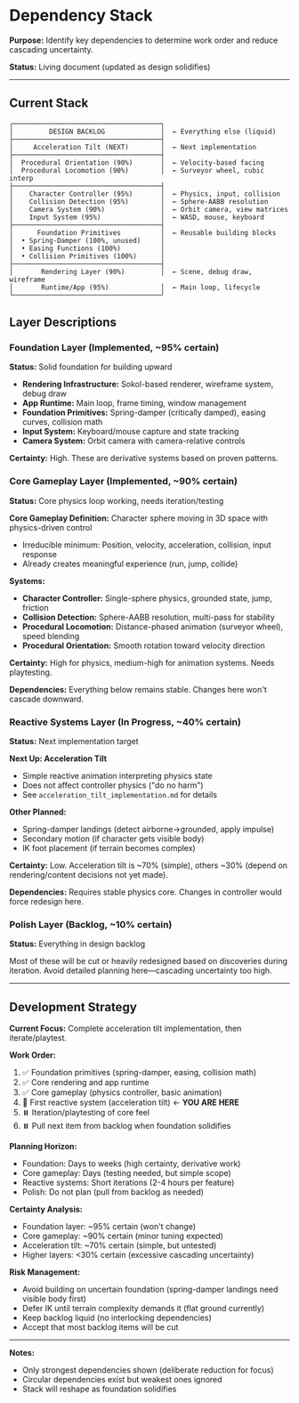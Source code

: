 # Dependency Stack

**Purpose:** Identify key dependencies to determine work order and reduce cascading uncertainty.

**Status:** Living document (updated as design solidifies)

---

## Current Stack

```
┌─────────────────────────────────────┐
│         DESIGN BACKLOG              │  ← Everything else (liquid)
├─────────────────────────────────────┤
│     Acceleration Tilt (NEXT)        │  ← Next implementation
├─────────────────────────────────────┤
│  Procedural Orientation (90%)       │  ← Velocity-based facing
│  Procedural Locomotion (90%)        │  ← Surveyor wheel, cubic interp
├─────────────────────────────────────┤
│    Character Controller (95%)       │  ← Physics, input, collision
│    Collision Detection (95%)        │  ← Sphere-AABB resolution
│    Camera System (90%)              │  ← Orbit camera, view matrices
│    Input System (95%)               │  ← WASD, mouse, keyboard
├─────────────────────────────────────┤
│      Foundation Primitives          │  ← Reusable building blocks
│  • Spring-Damper (100%, unused)     │
│  • Easing Functions (100%)          │
│  • Collision Primitives (100%)      │
├─────────────────────────────────────┤
│       Rendering Layer (90%)         │  ← Scene, debug draw, wireframe
│       Runtime/App (95%)             │  ← Main loop, lifecycle
└─────────────────────────────────────┘
```

## Layer Descriptions

### Foundation Layer (Implemented, ~95% certain)

**Status:** Solid foundation for building upward

- **Rendering Infrastructure:** Sokol-based renderer, wireframe system, debug draw
- **App Runtime:** Main loop, frame timing, window management
- **Foundation Primitives:** Spring-damper (critically damped), easing curves, collision math
- **Input System:** Keyboard/mouse capture and state tracking
- **Camera System:** Orbit camera with camera-relative controls

**Certainty:** High. These are derivative systems based on proven patterns.

### Core Gameplay Layer (Implemented, ~90% certain)

**Status:** Core physics loop working, needs iteration/testing

**Core Gameplay Definition:** Character sphere moving in 3D space with physics-driven control
- Irreducible minimum: Position, velocity, acceleration, collision, input response
- Already creates meaningful experience (run, jump, collide)

**Systems:**
- **Character Controller:** Single-sphere physics, grounded state, jump, friction
- **Collision Detection:** Sphere-AABB resolution, multi-pass for stability
- **Procedural Locomotion:** Distance-phased animation (surveyor wheel), speed blending
- **Procedural Orientation:** Smooth rotation toward velocity direction

**Certainty:** High for physics, medium-high for animation systems. Needs playtesting.

**Dependencies:** Everything below remains stable. Changes here won't cascade downward.

### Reactive Systems Layer (In Progress, ~40% certain)

**Status:** Next implementation target

**Next Up: Acceleration Tilt**
- Simple reactive animation interpreting physics state
- Does not affect controller physics ("do no harm")
- See `acceleration_tilt_implementation.md` for details

**Other Planned:**
- Spring-damper landings (detect airborne→grounded, apply impulse)
- Secondary motion (if character gets visible body)
- IK foot placement (if terrain becomes complex)

**Certainty:** Low. Acceleration tilt is ~70% (simple), others ~30% (depend on rendering/content decisions not yet made).

**Dependencies:** Requires stable physics core. Changes in controller would force redesign here.

### Polish Layer (Backlog, ~10% certain)

**Status:** Everything in design backlog

Most of these will be cut or heavily redesigned based on discoveries during iteration. Avoid detailed planning here—cascading uncertainty too high.

---

## Development Strategy

**Current Focus:** Complete acceleration tilt implementation, then iterate/playtest.

**Work Order:**
1. ✅ Foundation primitives (spring-damper, easing, collision math)
2. ✅ Core rendering and app runtime
3. ✅ Core gameplay (physics controller, basic animation)
4. 🔄 First reactive system (acceleration tilt) ← **YOU ARE HERE**
5. ⏸️ Iteration/playtesting of core feel
6. ⏸️ Pull next item from backlog when foundation solidifies

**Planning Horizon:**
- Foundation: Days to weeks (high certainty, derivative work)
- Core gameplay: Days (testing needed, but simple scope)
- Reactive systems: Short iterations (2-4 hours per feature)
- Polish: Do not plan (pull from backlog as needed)

**Certainty Analysis:**
- Foundation layer: ~95% certain (won't change)
- Core gameplay: ~90% certain (minor tuning expected)
- Acceleration tilt: ~70% certain (simple, but untested)
- Higher layers: <30% certain (excessive cascading uncertainty)

**Risk Management:**
- Avoid building on uncertain foundation (spring-damper landings need visible body first)
- Defer IK until terrain complexity demands it (flat ground currently)
- Keep backlog liquid (no interlocking dependencies)
- Accept that most backlog items will be cut

---

**Notes:**
- Only strongest dependencies shown (deliberate reduction for focus)
- Circular dependencies exist but weakest ones ignored
- Stack will reshape as foundation solidifies
